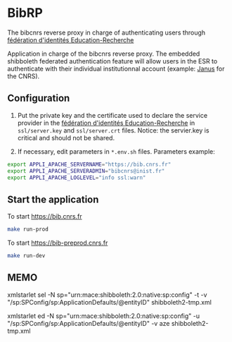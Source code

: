 # BibRP

The bibcnrs reverse proxy in charge of authenticating users through [fédération d'identités Education-Recherche](https://federation.renater.fr/registry?action=get_all)


Application in charge of the bibcnrs reverse proxy. The embedded shibboleth federated  authentication feature will allow users in the ESR to authenticate with their individual institutionnal account (example: [Janus](https://janus.cnrs.fr) for the CNRS).

## Configuration

1) Put the private key and the certificate used to declare the service provider in the [fédération d'identités Education-Recherche](https://federation.renater.fr/registry?action=get_all) in ``ssl/server.key`` and ``ssl/server.crt`` files.
Notice: the servier.key is critical and should not be shared.

2) If necessary, edit parameters in ``*.env.sh`` files.
Parameters example:
```bash
export APPLI_APACHE_SERVERNAME="https://bib.cnrs.fr"
export APPLI_APACHE_SERVERADMIN="bibcnrs@inist.fr"
export APPLI_APACHE_LOGLEVEL="info ssl:warn"
```

## Start the application

To start https://bib.cnrs.fr
```bash
make run-prod
```

To start https://bib-preprod.cnrs.fr
```bash
make run-dev
```

## MEMO

xmlstarlet sel -N sp="urn:mace:shibboleth:2.0:native:sp:config" -t -v "/sp:SPConfig/sp:ApplicationDefaults/@entityID" shibboleth2-tmp.xml

xmlstarlet ed -N sp="urn:mace:shibboleth:2.0:native:sp:config" -u "/sp:SPConfig/sp:ApplicationDefaults/@entityID" -v aze shibboleth2-tmp.xml
